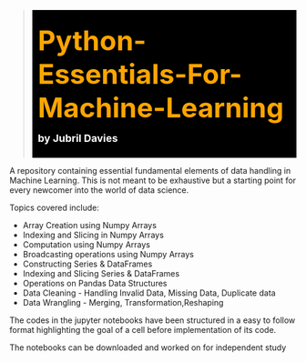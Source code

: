 > <div style = "background-color: black; padding: 10px; margin: 10px 0;">
>    <p><b><font size="+4" color="orange">Python-Essentials-For-Machine-Learning</font></b></p>
>    <p><b><font size="+1" color="white">by Jubril Davies</font></b></p>
> </div>



A repository containing essential fundamental elements of data handling in Machine Learning. This is not meant to be exhaustive but a starting point for every newcomer into the world of data science. 

Topics covered include:
* Array Creation using Numpy Arrays
* Indexing and Slicing in Numpy Arrays
* Computation using Numpy Arrays
* Broadcasting operations using Numpy Arrays
* Constructing Series & DataFrames
* Indexing and Slicing Series & DataFrames
* Operations on Pandas Data Structures
* Data Cleaning - Handling Invalid Data, Missing Data, Duplicate data
* Data Wrangling - Merging, Transformation,Reshaping


The codes in the jupyter notebooks have been structured in a easy to follow format highlighting the goal of a cell before implementation of its code. 

The notebooks can be downloaded and worked on for independent study
